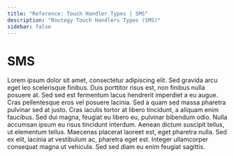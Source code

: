 ```yaml
---
title: "Reference: Touch Handler Types | SMS"
description: "Routegy Touch Handlers Types (SMS)"
sidebar: false
---
```


# SMS

Lorem ipsum dolor sit amet, consectetur adipiscing elit. Sed gravida arcu eget leo scelerisque finibus. Duis porttitor risus est, non finibus nulla posuere at. Sed sed est fermentum lacus hendrerit imperdiet a eu augue. Cras pellentesque eros vel posuere lacinia. Sed a quam sed massa pharetra pulvinar sed at justo. Cras iaculis tortor at libero tincidunt, a aliquam enim faucibus. Sed dui magna, feugiat eu libero eu, pulvinar bibendum odio. Nulla accumsan ipsum eu risus tincidunt interdum. Aenean dictum suscipit tellus, ut elementum tellus. Maecenas placerat laoreet est, eget pharetra nulla. Sed ex elit, lacinia at vestibulum ac, pharetra eget est. Integer ullamcorper consequat magna ut vehicula. Sed sed diam eu enim feugiat sagittis.
